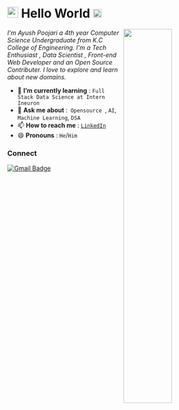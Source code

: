 <!--<img src="https://imgur.com/3kB6Cfg.jpg">-->
<h1><img src="https://imgur.com/CTPzCrS.gif" height=25px width=25px> Hello World <img src="https://imgur.com/TFzFv3D.gif" height=20px width=20px></h1>
<img src="https://imgur.com/Z9n1y5S.gif" height=47% width=47% align="right">

<p><i> I'm Ayush Poojari a 4th year Computer Science Undergraduate from K.C College of Engineering. I'm a Tech Enthusiast , Data Scientist , Front-end Web Developer and an Open Source Contributer. I love to explore and learn about new domains.</i></p>
<ul>
<li> 🌱 <b>I’m currently learning</b> : <code>Full Stack Data Science at Intern Ineuron</code></li>
<li> 💬 <b>Ask me about</b> :<code> Opensource </code>, <code>AI</code>, <code>Machine Learning</code>, <code>DSA</code></li>
<li> 📫 <b>How to reach me</b> : <code><a href="https://www.linkedin.com/in/ayush-poojari-84610221a/">LinkedIn</a></code></li>
<li> 😄 <b>Pronouns</b> : <code>He</code>/<code>Him</code></li>
</ul>


<h3>Connect</h3>

[![Gmail Badge](https://img.shields.io/badge/-ayushp.b11@gmail.com-c14438?style=flat-square&logo=Gmail&logoColor=white&link=mailto:aayushimittal088@gmail.com)](mailto:ayushp.b11@gmail.com)

